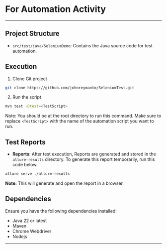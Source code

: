# For Automation Activity

---

## Project Structure

- `src/test/java/SeleniumDemo`: Contains the Java source code for test automation.

## Execution

1. Clone Git project
```bash
git clone https://github.com/johnreymanto/SeleniumTest.git
```
2. Run the script
```bash
mvn test -Dtest=<TestScript>
```
Note: You should be at the root directory to run this command.
Make sure to replace `<TestScript>` with the name of the automation script you want to run.

## Test Reports

- **Reports**: After test execution, Reports are generated and stored in the `allure-results` directory.
  To generate this report temporarily, run this code below.

```bash
allure serve ./allure-results
```

**Note:** This will generate and open the report in a browser.

## Dependencies

Ensure you have the following dependencies installed:

- Java 22 or latest
- Maven
- Chrome Webdriver
- Nodejs

---
